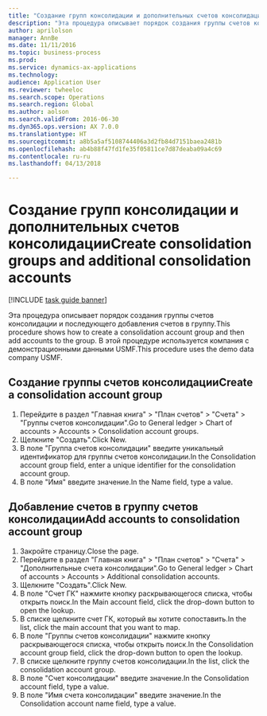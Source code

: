 ```yaml
--- 
title: "Создание групп консолидации и дополнительных счетов консолидации"
description: "Эта процедура описывает порядок создания группы счетов консолидации и последующего добавления счетов в группу."
author: aprilolson
manager: AnnBe
ms.date: 11/11/2016
ms.topic: business-process
ms.prod: 
ms.service: dynamics-ax-applications
ms.technology: 
audience: Application User
ms.reviewer: twheeloc
ms.search.scope: Operations
ms.search.region: Global
ms.author: aolson
ms.search.validFrom: 2016-06-30
ms.dyn365.ops.version: AX 7.0.0
ms.translationtype: HT
ms.sourcegitcommit: a8b5a5af5108744406a3d2fb84d7151baea2481b
ms.openlocfilehash: ab4b88f47fd1fe35f05811ce7d87deaba09a4c69
ms.contentlocale: ru-ru
ms.lasthandoff: 04/13/2018

---
```

# <a name="create-consolidation-groups-and-additional-consolidation-accounts"></a><span data-ttu-id="3f688-103">Создание групп консолидации и дополнительных счетов консолидации</span><span class="sxs-lookup"><span data-stu-id="3f688-103">Create consolidation groups and additional consolidation accounts</span></span>

[!INCLUDE [task guide banner](../../includes/task-guide-banner.md)]

<span data-ttu-id="3f688-104">Эта процедура описывает порядок создания группы счетов консолидации и последующего добавления счетов в группу.</span><span class="sxs-lookup"><span data-stu-id="3f688-104">This procedure shows how to create a consolidation account group and then add accounts to the group.</span></span> <span data-ttu-id="3f688-105">В этой процедуре используется компания с демонстрационными данными USMF.</span><span class="sxs-lookup"><span data-stu-id="3f688-105">This procedure uses the demo data company USMF.</span></span>


## <a name="create-a-consolidation-account-group"></a><span data-ttu-id="3f688-106">Создание группы счетов консолидации</span><span class="sxs-lookup"><span data-stu-id="3f688-106">Create a consolidation account group</span></span>
1. <span data-ttu-id="3f688-107">Перейдите в раздел "Главная книга" > "План счетов" > "Счета" > "Группы счетов консолидации".</span><span class="sxs-lookup"><span data-stu-id="3f688-107">Go to General ledger > Chart of accounts > Accounts > Consolidation account groups.</span></span>
2. <span data-ttu-id="3f688-108">Щелкните "Создать".</span><span class="sxs-lookup"><span data-stu-id="3f688-108">Click New.</span></span>
3. <span data-ttu-id="3f688-109">В поле "Группа счетов консолидации" введите уникальный идентификатор для группы счетов консолидации.</span><span class="sxs-lookup"><span data-stu-id="3f688-109">In the Consolidation account group field, enter a unique identifier for the consolidation account group.</span></span>
4. <span data-ttu-id="3f688-110">В поле "Имя" введите значение.</span><span class="sxs-lookup"><span data-stu-id="3f688-110">In the Name field, type a value.</span></span>

## <a name="add-accounts-to-consolidation-account-group"></a><span data-ttu-id="3f688-111">Добавление счетов в группу счетов консолидации</span><span class="sxs-lookup"><span data-stu-id="3f688-111">Add accounts to consolidation account group</span></span>
1. <span data-ttu-id="3f688-112">Закройте страницу.</span><span class="sxs-lookup"><span data-stu-id="3f688-112">Close the page.</span></span>
2. <span data-ttu-id="3f688-113">Перейдите в раздел "Главная книга" > "План счетов" > "Счета" > "Дополнительные счета консолидации".</span><span class="sxs-lookup"><span data-stu-id="3f688-113">Go to General ledger > Chart of accounts > Accounts > Additional consolidation accounts.</span></span>
3. <span data-ttu-id="3f688-114">Щелкните "Создать".</span><span class="sxs-lookup"><span data-stu-id="3f688-114">Click New.</span></span>
4. <span data-ttu-id="3f688-115">В поле "Счет ГК" нажмите кнопку раскрывающегося списка, чтобы открыть поиск.</span><span class="sxs-lookup"><span data-stu-id="3f688-115">In the Main account field, click the drop-down button to open the lookup.</span></span>
5. <span data-ttu-id="3f688-116">В списке щелкните счет ГК, который вы хотите сопоставить.</span><span class="sxs-lookup"><span data-stu-id="3f688-116">In the list, click the main account that you want to map.</span></span>
6. <span data-ttu-id="3f688-117">В поле "Группы счетов консолидации" нажмите кнопку раскрывающегося списка, чтобы открыть поиск.</span><span class="sxs-lookup"><span data-stu-id="3f688-117">In the Consolidation account group field, click the drop-down button to open the lookup.</span></span>
7. <span data-ttu-id="3f688-118">В списке щелкните группу счетов консолидации.</span><span class="sxs-lookup"><span data-stu-id="3f688-118">In the list, click the consolidation account group.</span></span>
8. <span data-ttu-id="3f688-119">В поле "Счет консолидации" введите значение.</span><span class="sxs-lookup"><span data-stu-id="3f688-119">In the Consolidation account field, type a value.</span></span>
9. <span data-ttu-id="3f688-120">В поле "Имя счета консолидации" введите значение.</span><span class="sxs-lookup"><span data-stu-id="3f688-120">In the Consolidation account name field, type a value.</span></span>


